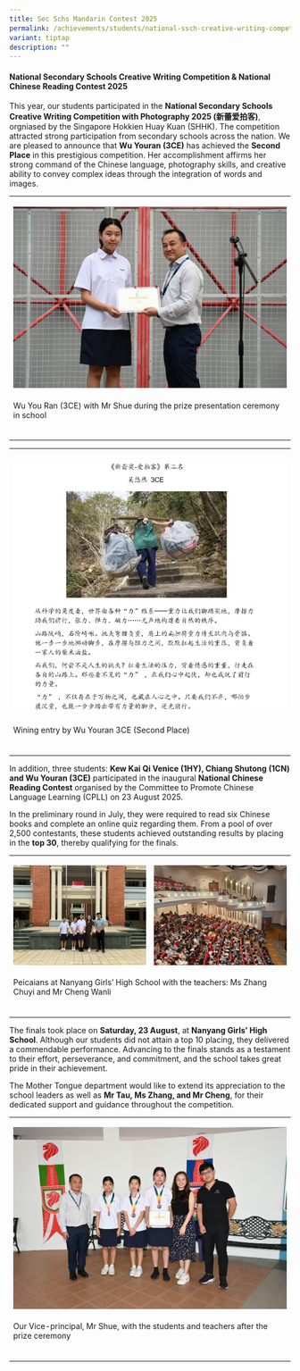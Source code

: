 ```yaml
---
title: Sec Schs Mandarin Contest 2025
permalink: /achievements/students/national-ssch-creative-writing-competition-national-zh-read-contest-25/
variant: tiptap
description: ""
---
```

<h4><strong>National Secondary Schools Creative Writing Competition &amp; National Chinese Reading Contest 2025</strong></h4>
<p>This year, our students participated in the <strong>National Secondary Schools Creative Writing Competition with Photography 2025 (新蕾爱拍客)</strong>,
orgniased by the Singapore Hokkien Huay Kuan (SHHK). The competition attracted
strong participation from secondary schools across the nation. We are pleased
to announce that <strong>Wu Youran (3CE)</strong> has achieved the <strong>Second Place</strong> in
this prestigious competition. Her accomplishment affirms her strong command
of the Chinese language, photography skills, and creative ability to convey
complex ideas through the integration of words and images.</p>
<table style="minWidth: 25px">
<colgroup>
<col>
</colgroup>
<tbody>
<tr>
<th rowspan="1" colspan="1">
<p></p>
<div class="isomer-image-wrapper">
<img style="width: 100%" height="auto" width="100%" alt="" src="/images/Announcement/zh_ss_25_1.jpg">
</div>
</th>
</tr>
<tr>
<td rowspan="1" colspan="1">
<p>Wu You Ran (3CE) with Mr Shue during the prize presentation ceremony in
school</p>
</td>
</tr>
<tr>
<td rowspan="1" colspan="1">
<p></p>
</td>
</tr>
</tbody>
</table>
<table style="minWidth: 25px">
<colgroup>
<col>
</colgroup>
<tbody>
<tr>
<th rowspan="1" colspan="1">
<p></p>
<div class="isomer-image-wrapper">
<img style="width: 100%" height="auto" width="100%" alt="" src="/images/Announcement/zh_ss_25_2.jpg">
</div>
</th>
</tr>
<tr>
<td rowspan="1" colspan="1">
<p>Wining entry by Wu Youran 3CE (Second Place)</p>
</td>
</tr>
<tr>
<td rowspan="1" colspan="1">
<p></p>
</td>
</tr>
</tbody>
</table>
<p>In addition, three students: <strong>Kew Kai Qi Venice (1HY), Chiang Shutong (1CN) and Wu Youran (3CE)</strong> participated
in the inaugural <strong>National Chinese Reading Contest</strong> organised
by the Committee to Promote Chinese Language Learning (CPLL) on 23 August
2025.</p>
<p>In the preliminary round in July, they were required to read six Chinese
books and complete an online quiz regarding them. From a pool of over 2,500
contestants, these students achieved outstanding results by placing in
the <strong>top 30</strong>, thereby qualifying for the finals.</p>
<table style="minWidth: 50px">
<colgroup>
<col>
<col>
</colgroup>
<tbody>
<tr>
<th rowspan="1" colspan="1">
<p></p>
<div class="isomer-image-wrapper">
<img style="width: 100%" height="auto" width="100%" alt="" src="/images/Announcement/zh_ss_25_3.jpg">
</div>
</th>
<th rowspan="1" colspan="1">
<p></p>
<div class="isomer-image-wrapper">
<img style="width: 100%" height="auto" width="100%" alt="" src="/images/Announcement/zh_ss_25_4.jpg">
</div>
</th>
</tr>
<tr>
<td rowspan="1" colspan="2">
<p>Peicaians at Nanyang Girls’ High School with the teachers: Ms Zhang Chuyi
and Mr Cheng Wanli</p>
</td>
</tr>
<tr>
<td rowspan="1" colspan="1">
<p></p>
</td>
<td rowspan="1" colspan="1">
<p></p>
</td>
</tr>
</tbody>
</table>
<p>The finals took place on <strong>Saturday, 23 August</strong>, at <strong>Nanyang Girls’ High School</strong>.
Although our students did not attain a top 10 placing, they delivered a
commendable performance. Advancing to the finals stands as a testament
to their effort, perseverance, and commitment, and the school takes great
pride in their achievement.</p>
<p>The Mother Tongue department would like to extend its appreciation to
the school leaders as well as <strong>Mr Tau, Ms Zhang, and Mr Cheng</strong>,
for their dedicated support and guidance throughout the competition.</p>
<table style="minWidth: 25px">
<colgroup>
<col>
</colgroup>
<tbody>
<tr>
<th rowspan="1" colspan="1">
<p></p>
<div class="isomer-image-wrapper">
<img style="width: 100%" height="auto" width="100%" alt="" src="/images/Announcement/zh_ss_25_5.jpg">
</div>
</th>
</tr>
<tr>
<td rowspan="1" colspan="1">
<p>Our Vice-principal, Mr Shue, with the students and teachers after the
prize ceremony</p>
</td>
</tr>
<tr>
<td rowspan="1" colspan="1">
<p></p>
</td>
</tr>
</tbody>
</table>
<p></p>